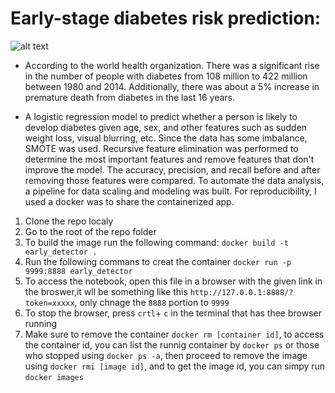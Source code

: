 # Early-stage diabetes risk prediction:

![alt text](https://live.staticflickr.com/2919/14366209098_75ab52907c.jpg)
- According to the world health organization. There was a significant rise in the number of people with diabetes from 108 million to 422 million between 1980 and 2014. Additionally, there was about a 5% increase in premature death from diabetes in the last 16 years.

- A logistic regression model to predict whether a person is likely to develop diabetes given age, sex, and other features such as sudden weight loss, visual blurring, etc. Since the data has some imbalance, SMOTE was used.  Recursive feature elimination was performed to determine the most important features and remove features that don't improve the model. The accuracy, precision, and recall before and after removing those features were compared. To automate the data analysis, a pipeline for data scaling and modeling was built. For reproducibility, I used a docker was to share the containerized app.

1. Clone the repo localy
2. Go to the root of the repo folder
3. To build the image run the following command:
`docker build -t early_detector .`
4. Run the following commans to creat the container
`docker run -p 9999:8888 early_detector`
5. To access the notebook, open this file in a browser with the given link in the broswer,it wll be something like this
`http://127.0.0.1:8888/?token=xxxxx`, only chnage the `8888` portion to `9999` 
6. To stop the browser, press `crtl`+ `c` in the terminal that has thee browser running
7. Make sure to remove the container `docker rm [container id]`, to access the container id, you can list the runnig container by `docker ps` or those who stopped using `docker ps -a`, then proceed to remove the image using `docker rmi [image id]`, and to get the image id, you can simpy run `docker images`
